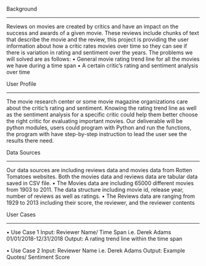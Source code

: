 Background 
_______________
Reviews on movies are created by critics and have an impact on the success and awards of a given movie. These reviews include chunks of text that describe the movie and the review, this project is providing the user information about how a critic rates movies over time so they can see if there is variation in rating and sentiment over the years. The problems we will solved are as follows:
•	General movie rating trend line for all the movies we have during a time span
•	A certain critic’s rating and sentiment analysis over time

User Profile
________________
The movie research center or some movie magazine organizations care about the critic’s rating and sentiment. Knowing the rating trend line as well as the sentiment analysis for a specific critic could help them better choose the right critic for evaluating important movies.
Our deliverable will be python modules, users could program with Python and run the functions, the program with have step-by-step instruction to lead the user see the results there need.  

Data Sources
______________
Our data sources are including reviews data and movies data from Rotten Tomatoes websites. Both the movies data and reviews data are tabular data saved in CSV file. 
•	The Movies data are including 65000 different movies from 1903 to 2011. The data structure including movie id, release year, number of reviews as well as ratings. 
•	The Reviews data are ranging from 1929 to 2013 including their score, the reviewer, and the reviewer contents

User Cases
________________
•	Use Case 1 
Input:  Reviewer Name/ Time Span
               i.e. Derek Adams 01/01/2018-12/31/2018
Output: A rating trend line within the time span 


•	Use Case 2
Input:  Reviewer Name
               i.e. Derek Adams 
Output: Example Quotes/ Sentiment Score
